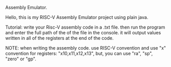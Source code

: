 Assembly Emulator.

Hello, this is my RISC-V Assembly Emulator project using plain java. 

Tutorial:  write your Risc-V assembly code in a .txt file. then run the program and enter the full path of the of the file in the console.
it will output values written in all of the registers at the end of the code. 

NOTE: when writing the assembly code. use RISC-V convention and use "x" convention for registers: "x10,x11,x12,x13",
but, you can use "ra", "sp", "zero" or "gp". 
